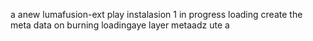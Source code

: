 a anew lumafusion-ext
play
instalasion 1
in progress
loading
create the meta
data on burning
loadingaye
layer
metaadz
ute
a
